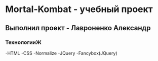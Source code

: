 # Mortal-Kombat - учебный проект
## Выполнил проект - Лавроненко Александр
### ТехнологииЖ
-HTML
-CSS
-Normalize
-JQuery
-Fancybox(JQuery)
